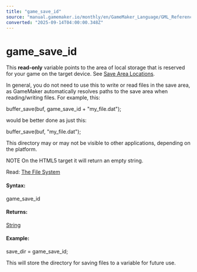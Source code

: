 ```yaml
---
title: "game_save_id"
source: "manual.gamemaker.io/monthly/en/GameMaker_Language/GML_Reference/General_Game_Control/game_save_id.htm"
converted: "2025-09-14T04:00:00.348Z"
---
```


# game\_save\_id

This **read-only** variable points to the area of local storage that is reserved for your game on the target device. See [Save Area Locations](../../../../../../Additional_Information/The_File_System.md).

In general, you do not need to use this to write or read files in the save area, as GameMaker automatically resolves paths to the save area when reading/writing files. For example, this:

buffer\_save(buf, game\_save\_id + "my\_file.dat");

would be better done as just this:

buffer\_save(buf, "my\_file.dat");

This directory may or may not be visible to other applications, depending on the platform.

NOTE On the HTML5 target it will return an empty string.

Read: [The File System](../../../../../../Additional_Information/The_File_System.md)

#### Syntax:

game\_save\_id

#### Returns:

[String](../../../../../../GameMaker_Language/GML_Overview/Data_Types.md)

#### Example:

save\_dir = game\_save\_id;

This will store the directory for saving files to a variable for future use.